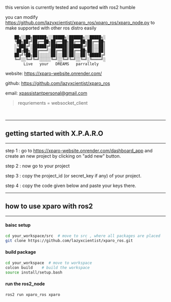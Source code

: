 this version is currently tested and suported with ros2 humble 

you can modify https://github.com/lazyxcientist/xparo_ros/xparo_ros/xparo_node.py to make supported with other ros distro easily

```
    ██╗░░██╗██████╗░░█████╗░██████╗░░█████╗░
    ╚██╗██╔╝██╔══██╗██╔══██╗██╔══██╗██╔══██╗
    ░╚███╔╝░██████╔╝███████║██████╔╝██║░░██║
    ░██╔██╗░██╔═══╝░██╔══██║██╔══██╗██║░░██║
    ██╔╝╚██╗██║░░░░░██║░░██║██║░░██║╚█████╔╝
    ╚═╝░░╚═╝╚═╝░░░░░╚═╝░░╚═╝╚═╝░░╚═╝░╚════╝░
        Live   your   DREAMS   parrallely
```



website: https://xparo-website.onrender.com/

github: https://github.com/lazyxcientist/xparo_ros

email:   xpassistantpersonal@gmail.com


> requriements = websocket_client

<br>

-------------
## getting started with X.P.A.R.O
-------------

step 1 : go to https://xparo-website.onrender.com/dashboard_app and create an new project by clicking on "add new" button.

step 2 : now go to your project 

step 3 : copy the project_id (or secret_key if any) of your project. 

step 4 : copy the code given below and paste your keys there.





-------------
## how to use xparo with ros2
-------------

#### baisc setup
```bash
cd your_workspace/src  # move to src , where all packages are placed
git clone https://github.com/lazyxcientist/xparo_ros.git
```



#### build package
```bash
cd your_workspace  # move to workspace
colcon build    # build the workspace
source install/setup.bash
```

#### run the ros2_node
```bash
ros2 run xparo_ros xparo
```

